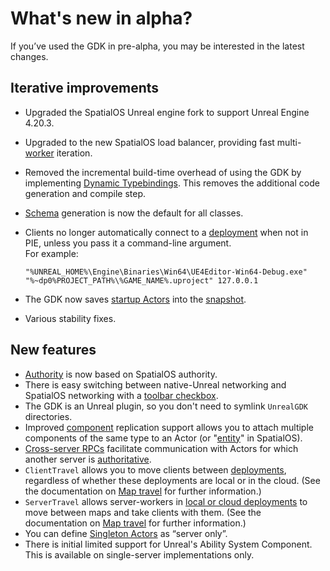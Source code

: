 # What's new in alpha?

If you’ve used the GDK in pre-alpha, you may be interested in the latest changes.

## Iterative improvements
- Upgraded the SpatialOS Unreal engine fork to support Unreal Engine 4.20.3.
- Upgraded to the new SpatialOS load balancer, providing fast multi-[worker]({{urlRoot}}/content/glossary#workers) iteration.
- Removed the incremental build-time overhead of using the GDK by implementing [Dynamic Typebindings]({{urlRoot}}/content/glossary#dynamic-typebindings). This removes the additional code generation and compile step.
- [Schema]({{urlRoot}}/content/glossary#dynamic-typebindings) generation is now the default for all classes.
- Clients no longer automatically connect to a [deployment]({{urlRoot}}/content/glossary#deployment) when not in PIE, unless you pass it a command-line argument. <br/>
For example: 

    ```
    "%UNREAL_HOME%\Engine\Binaries\Win64\UE4Editor-Win64-Debug.exe" "%~dp0%PROJECT_PATH%\%GAME_NAME%.uproject" 127.0.0.1
    ```

- The GDK now saves [startup Actors]({{urlRoot}}/content/generating-a-snapshot#startup-actors) into the [snapshot]({{urlRoot}}/content/generating-a-snapshot).
- Various stability fixes.

## New features
- [Authority]({{urlRoot}}/content/authority) is now based on SpatialOS authority.
- There is easy switching between native-Unreal networking and SpatialOS networking with a [toolbar checkbox]({{urlRoot}}/content/toolbars#switching-between-native-unreal-networking-and-spatialos-networking).
- The GDK is an Unreal plugin, so you don't need to symlink `UnrealGDK` directories.
- Improved [component]({{urlRoot}}/content/glossary#spatialos-component) replication support allows you to attach multiple components of the same type to an Actor (or "[entity]({{urlRoot}}/content/glossary#spatialos-entity)" in SpatialOS).
- [Cross-server RPCs]({{urlRoot}}/content/cross-server-rpcs) facilitate communication with Actors for which another server is [authoritative]({{urlRoot}}/content/authority).
- `ClientTravel` allows you to move clients between [deployments]({{urlRoot}}/content/glossary#deployment), regardless of whether these deployments are local or in the cloud. (See the documentation on [Map travel]({{urlRoot}}/content/map-travel) for further information.)
- `ServerTravel` allows server-workers in [local or cloud deployments]({{urlRoot}}/content/glossary#deployment) to move between maps and take clients with them. (See the documentation on [Map travel]({{urlRoot}}/content/map-travel) for further information.)
- You can define [Singleton Actors]({{urlRoot}}/content/singleton-actors) as “server only”.
- There is initial limited support for Unreal's Ability System Component. This is available on single-server implementations only.
